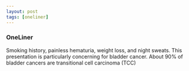 ```yaml
---
layout: post
tags: [oneliner]
---
```



### OneLiner

Smoking history, painless hematuria, weight loss, and night sweats. This presentation is particularly concerning for bladder cancer. About 90% of bladder cancers are transitional cell carcinoma (TCC)
